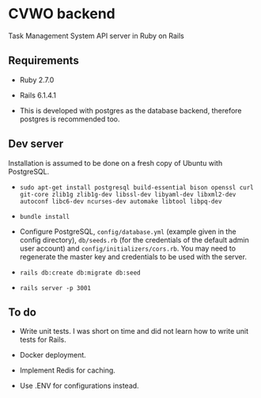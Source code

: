 # CVWO backend

Task Management System API server in Ruby on Rails

## Requirements

* Ruby 2.7.0

* Rails 6.1.4.1

* This is developed with postgres as the database backend, therefore postgres is recommended too.

## Dev server

Installation is assumed to be done on a fresh copy of Ubuntu with PostgreSQL.

* `sudo apt-get install postgresql build-essential bison openssl curl git-core zlib1g zlib1g-dev libssl-dev libyaml-dev libxml2-dev autoconf libc6-dev ncurses-dev automake libtool libpq-dev`

* `bundle install`

* Configure PostgreSQL, `config/database.yml` (example given in the config directory), `db/seeds.rb` (for the credentials of the default admin user account) and `config/initializers/cors.rb`. You may need to regenerate the master key and credentials to be used with the server.

* `rails db:create db:migrate db:seed`

* `rails server -p 3001`

## To do

* Write unit tests. I was short on time and did not learn how to write unit tests for Rails.

* Docker deployment.

* Implement Redis for caching.

* Use .ENV for configurations instead.

<!-- This README would normally document whatever steps are necessary to get the
application up and running.

Things you may want to cover:

* Ruby version

* System dependencies

* Configuration

* Database creation

* Database initialization

* How to run the test suite

* Services (job queues, cache servers, search engines, etc.)

* Deployment instructions

* ... -->
